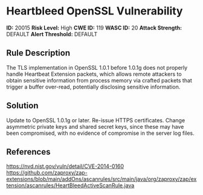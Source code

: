 
# Heartbleed OpenSSL Vulnerability

**ID:** 20015
**Risk Level:** High
**CWE ID:** 119
**WASC ID:** 20
**Attack Strength:** DEFAULT
**Alert Threshold:** DEFAULT

## Rule Description
The TLS implementation in OpenSSL 1.0.1 before 1.0.1g does not properly handle Heartbeat Extension packets, which allows remote attackers to obtain sensitive information from process memory via crafted packets that trigger a buffer over-read, potentially disclosing sensitive information.

## Solution
Update to OpenSSL 1.0.1g or later. Re-issue HTTPS certificates. Change asymmetric private keys and shared secret keys, since these may have been compromised, with no evidence of compromise in the server log files.

## References
https://nvd.nist.gov/vuln/detail/CVE-2014-0160
https://github.com/zaproxy/zap-extensions/blob/main/addOns/ascanrules/src/main/java/org/zaproxy/zap/extension/ascanrules/HeartBleedActiveScanRule.java
